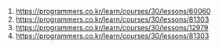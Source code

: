 1. https://programmers.co.kr/learn/courses/30/lessons/60060
2. https://programmers.co.kr/learn/courses/30/lessons/81303
3. https://programmers.co.kr/learn/courses/30/lessons/12979
4. https://programmers.co.kr/learn/courses/30/lessons/81303

